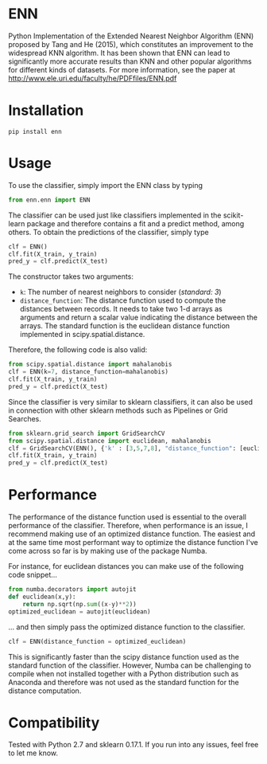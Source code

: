 # ENN
Python Implementation of the Extended Nearest Neighbor Algorithm (ENN) proposed by Tang and He (2015), which constitutes an improvement to the widespread KNN algorithm. It has been shown that ENN can lead to significantly more accurate results than KNN and other popular algorithms for different kinds of datasets. For more information, see the paper at  http://www.ele.uri.edu/faculty/he/PDFfiles/ENN.pdf

# Installation 

```
pip install enn
```

# Usage

To use the classifier, simply import the ENN class by typing

```python
from enn.enn import ENN
```

The classifier can be used just like classifiers implemented in the scikit-learn package and therefore contains a fit and a predict method, among others. To obtain the predictions of the classifier, simply type

```python
clf = ENN()
clf.fit(X_train, y_train)
pred_y = clf.predict(X_test)
```

The constructor takes two arguments:

- `k`: The number of nearest neighbors to consider (*standard: 3*)
- `distance_function`: The distance function used to compute the distances between records. It needs to take two 1-d arrays as arguments and return a scalar value indicating the distance between the arrays. The standard function is the euclidean distance function implemented in scipy.spatial.distance. 

Therefore, the following code is also valid:

```python
from scipy.spatial.distance import mahalanobis
clf = ENN(k=7, distance_function=mahalanobis)
clf.fit(X_train, y_train)
pred_y = clf.predict(X_test)
```

Since the classifier is very similar to sklearn classifiers, it can also be used in connection with other sklearn methods such as Pipelines or Grid Searches.

```python
from sklearn.grid_search import GridSearchCV
from scipy.spatial.distance import euclidean, mahalanobis
clf = GridSearchCV(ENN(), {'k' : [3,5,7,8], "distance_function": [euclidean, mahalanobis]}) 
clf.fit(X_train, y_train)
pred_y = clf.predict(X_test)
```

# Performance

The performance of the distance function used is essential to the overall performance of the classifier. Therefore, when performance is an issue, I recommend making use of an optimized distance function. The easiest and at the same time most performant way to optimize the distance function I've come across so far is by making use of the package Numba.

For instance, for euclidean distances you can make use of the following code snippet...

```python
from numba.decorators import autojit
def euclidean(x,y):   
    return np.sqrt(np.sum((x-y)**2))
optimized_euclidean = autojit(euclidean)
```

... and then simply pass the optimized distance function to the classifier.

```python
clf = ENN(distance_function = optimized_euclidean)
```

This is significantly faster than the scipy distance function used as the standard function of the classifier. However, Numba can be challenging to compile when not installed together with a Python distribution such as Anaconda and therefore was not used as the standard function for the distance computation. 


# Compatibility

Tested with Python 2.7 and sklearn 0.17.1. If you run into any issues, feel free to let me know.
